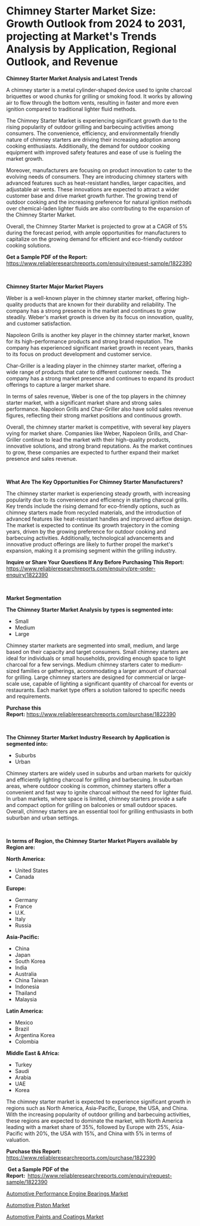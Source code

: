 <p><h1>Chimney Starter Market Size: Growth Outlook from 2024 to 2031, projecting at Market's Trends Analysis by Application, Regional Outlook, and Revenue</h1></p><p><strong>Chimney Starter Market Analysis and Latest Trends</strong></p>
<p><p>A chimney starter is a metal cylinder-shaped device used to ignite charcoal briquettes or wood chunks for grilling or smoking food. It works by allowing air to flow through the bottom vents, resulting in faster and more even ignition compared to traditional lighter fluid methods.</p><p>The Chimney Starter Market is experiencing significant growth due to the rising popularity of outdoor grilling and barbecuing activities among consumers. The convenience, efficiency, and environmentally friendly nature of chimney starters are driving their increasing adoption among cooking enthusiasts. Additionally, the demand for outdoor cooking equipment with improved safety features and ease of use is fueling the market growth.</p><p>Moreover, manufacturers are focusing on product innovation to cater to the evolving needs of consumers. They are introducing chimney starters with advanced features such as heat-resistant handles, larger capacities, and adjustable air vents. These innovations are expected to attract a wider customer base and drive market growth further. The growing trend of outdoor cooking and the increasing preference for natural ignition methods over chemical-laden lighter fluids are also contributing to the expansion of the Chimney Starter Market.</p><p>Overall, the Chimney Starter Market is projected to grow at a CAGR of 5% during the forecast period, with ample opportunities for manufacturers to capitalize on the growing demand for efficient and eco-friendly outdoor cooking solutions.</p></p>
<p><strong>Get a Sample PDF of the Report:&nbsp;</strong> <a href="https://www.reliableresearchreports.com/enquiry/request-sample/1822390">https://www.reliableresearchreports.com/enquiry/request-sample/1822390</a></p>
<p>&nbsp;</p>
<p><strong>Chimney Starter Major Market Players</strong></p>
<p><p>Weber is a well-known player in the chimney starter market, offering high-quality products that are known for their durability and reliability. The company has a strong presence in the market and continues to grow steadily. Weber's market growth is driven by its focus on innovation, quality, and customer satisfaction.</p><p>Napoleon Grills is another key player in the chimney starter market, known for its high-performance products and strong brand reputation. The company has experienced significant market growth in recent years, thanks to its focus on product development and customer service.</p><p>Char-Griller is a leading player in the chimney starter market, offering a wide range of products that cater to different customer needs. The company has a strong market presence and continues to expand its product offerings to capture a larger market share.</p><p>In terms of sales revenue, Weber is one of the top players in the chimney starter market, with a significant market share and strong sales performance. Napoleon Grills and Char-Griller also have solid sales revenue figures, reflecting their strong market positions and continuous growth.</p><p>Overall, the chimney starter market is competitive, with several key players vying for market share. Companies like Weber, Napoleon Grills, and Char-Griller continue to lead the market with their high-quality products, innovative solutions, and strong brand reputations. As the market continues to grow, these companies are expected to further expand their market presence and sales revenue.</p></p>
<p>&nbsp;</p>
<p><strong>What Are The Key Opportunities For Chimney Starter Manufacturers?</strong></p>
<p><p>The chimney starter market is experiencing steady growth, with increasing popularity due to its convenience and efficiency in starting charcoal grills. Key trends include the rising demand for eco-friendly options, such as chimney starters made from recycled materials, and the introduction of advanced features like heat-resistant handles and improved airflow design. The market is expected to continue its growth trajectory in the coming years, driven by the growing preference for outdoor cooking and barbecuing activities. Additionally, technological advancements and innovative product offerings are likely to further propel the market's expansion, making it a promising segment within the grilling industry.</p></p>
<p><strong>Inquire or Share Your Questions If Any Before Purchasing This Report:</strong> <a href="https://www.reliableresearchreports.com/enquiry/pre-order-enquiry/1822390">https://www.reliableresearchreports.com/enquiry/pre-order-enquiry/1822390</a></p>
<p>&nbsp;</p>
<p><strong>Market Segmentation</strong></p>
<p><strong>The Chimney Starter Market Analysis by types is segmented into:</strong></p>
<p><ul><li>Small</li><li>Medium</li><li>Large</li></ul></p>
<p><p>Chimney starter markets are segmented into small, medium, and large based on their capacity and target consumers. Small chimney starters are ideal for individuals or small households, providing enough space to light charcoal for a few servings. Medium chimney starters cater to medium-sized families or gatherings, accommodating a larger amount of charcoal for grilling. Large chimney starters are designed for commercial or large-scale use, capable of lighting a significant quantity of charcoal for events or restaurants. Each market type offers a solution tailored to specific needs and requirements.</p></p>
<p><strong>Purchase this Report:&nbsp;</strong><a href="https://www.reliableresearchreports.com/purchase/1822390">https://www.reliableresearchreports.com/purchase/1822390</a></p>
<p>&nbsp;</p>
<p><strong>The Chimney Starter Market Industry Research by Application is segmented into:</strong></p>
<p><ul><li>Suburbs</li><li>Urban</li></ul></p>
<p><p>Chimney starters are widely used in suburbs and urban markets for quickly and efficiently lighting charcoal for grilling and barbecuing. In suburban areas, where outdoor cooking is common, chimney starters offer a convenient and fast way to ignite charcoal without the need for lighter fluid. In urban markets, where space is limited, chimney starters provide a safe and compact option for grilling on balconies or small outdoor spaces. Overall, chimney starters are an essential tool for grilling enthusiasts in both suburban and urban settings.</p></p>
<p>&nbsp;</p>
<p><strong>In terms of Region, the Chimney Starter Market Players available by Region are:</strong></p>
<p>
    <p> <strong> North America: </strong>
        <ul>
            <li>United States</li>
            <li>Canada</li>
        </ul>
        </p> 
    <p> <strong> Europe: </strong>
        <ul>
            <li>Germany</li>
            <li>France</li>
            <li>U.K.</li>
            <li>Italy</li>
            <li>Russia</li>
        </ul>
        </p> 
    <p> <strong> Asia-Pacific: </strong>
        <ul>
            <li>China</li>
            <li>Japan</li>
            <li>South Korea</li>
            <li>India</li>
            <li>Australia</li>
            <li>China Taiwan</li>
            <li>Indonesia</li>
            <li>Thailand</li>
            <li>Malaysia</li>
        </ul>
        </p> 
    <p> <strong> Latin America: </strong>
        <ul>
            <li>Mexico</li>
            <li>Brazil</li>
            <li>Argentina Korea</li>
            <li>Colombia</li>
        </ul>
        </p> 
    <p> <strong> Middle East & Africa: </strong>
        <ul>
            <li>Turkey</li>
            <li>Saudi</li>
            <li>Arabia</li>
            <li>UAE</li>
            <li>Korea</li>
        </ul>
    </p>
    </p>
<p><p>The chimney starter market is expected to experience significant growth in regions such as North America, Asia-Pacific, Europe, the USA, and China. With the increasing popularity of outdoor grilling and barbecuing activities, these regions are expected to dominate the market, with North America leading with a market share of 35%, followed by Europe with 25%, Asia-Pacific with 20%, the USA with 15%, and China with 5% in terms of valuation.</p></p>
<p><strong>Purchase this Report: </strong><a href="https://www.reliableresearchreports.com/purchase/1822390">https://www.reliableresearchreports.com/purchase/1822390</a></p>
<p>&nbsp;<strong>Get a Sample PDF of the Report:&nbsp;&nbsp;</strong><a href="https://www.reliableresearchreports.com/enquiry/request-sample/1822390">https://www.reliableresearchreports.com/enquiry/request-sample/1822390</a></p>
<p><strong></strong></p>
<p><p><a href="https://gamy-alyssum-396.notion.site/Automotive-Performance-Engine-Bearings-Market-Research-Report-Provides-Critical-Insights-that-can-he-a58197ac57c043b2be8ddeb52388351c">Automotive Performance Engine Bearings Market</a></p><p><a href="https://boundless-drawbridge-702.notion.site/Automotive-Piston-Market-Size-Growth-Outlook-from-2024-to-2031-projecting-at-Market-s-Trends-Analy-121ecf1136cc499da26892cec84daed1">Automotive Piston Market</a></p><p><a href="https://natural-crush-b99.notion.site/Automotive-Paints-and-Coatings-Market-Growth-Market-Trends-COVID-19-Impact-and-Forecasts-for-peri-68585de0eeb245e9969664c8d1a63958">Automotive Paints and Coatings Market</a></p></p>